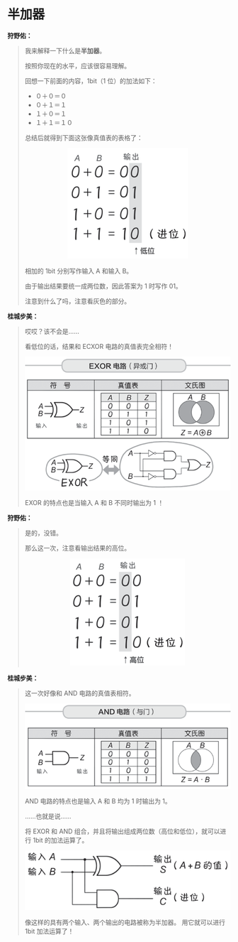 # 半加器

**狩野佑：**

> 我来解释一下什么是**半加器**。
> 
> 按照你现在的水平，应该很容易理解。
> 
> 回想一下前面的内容，1bit（1 位）的加法如下：
> - ０＋０＝０
> - ０＋１＝１
> - １＋０＝１
> - １＋１＝１０
> 
> 总结后就得到下面这张像真值表的表格了：
> <p align="center"><img src="真值表低位.png" alt="真值表低位"></p>
> 相加的 1bit 分别写作输入 A 和输入 B。
> 
> 由于输出结果要统一成两位数，因此答案为 1 时写作 01。
> 
> 注意到什么了吗，注意看灰色的部分。

**桂城步美：**

> 哎哎？该不会是……
> 
> 看低位的话，结果和 ECXOR 电路的真值表完全相符！
> <p align="center"><img src="EXOR 电路.png" alt="EXOR 电路"></p>
> EXOR 的特点也是当输入 A 和 B 不同时输出为 1 ！

**狩野佑：**

> 是的，没错。
> 
> 那么这一次，注意看输出结果的高位。
> <p align="center"><img src="真值表高位.png" alt="真值表高位"></p>

**桂城步美：**

> 这一次好像和 AND 电路的真值表相符。
> <p align="center"><img src="AND 电路.png" alt="AND 电路"></p>
> AND 电路的特点也是输入 A 和 B 均为 1 时输出为 1。
> 
> ……也就是说……
> 
> 将 EXOR 和 AND 组合，并且将输出组成两位数（高位和低位），就可以进行 1bit 的加法运算了。
> <p align="center"><img src="半加器.png" alt="半加器"></p>
> 像这样的具有两个输入、两个输出的电路被称为半加器。
> 用它就可以进行 1bit 加法运算了！